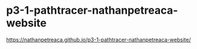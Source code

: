 # p3-1-pathtracer-nathanpetreaca-website
https://nathanpetreaca.github.io/p3-1-pathtracer-nathanpetreaca-website/
